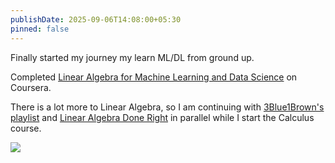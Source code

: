 ```yaml
---
publishDate: 2025-09-06T14:08:00+05:30
pinned: false
---
```

Finally started my journey my learn ML/DL from ground up.


Completed [Linear Algebra for Machine Learning and Data Science](https://coursera.org/share/4ba5d65a3df9d87e99e10296a3030624) on Coursera.


There is a lot more to Linear Algebra, so I am continuing with [3Blue1Brown's playlist](https://www.youtube.com/playlist?list=PLZHQObOWTQDPD3MizzM2xVFitgF8hE_ab) and [Linear Algebra Done Right](https://linear.axler.net/) in parallel while I start the Calculus course.

![](/uploads/coursera-linear-algebra-certificate.png)
